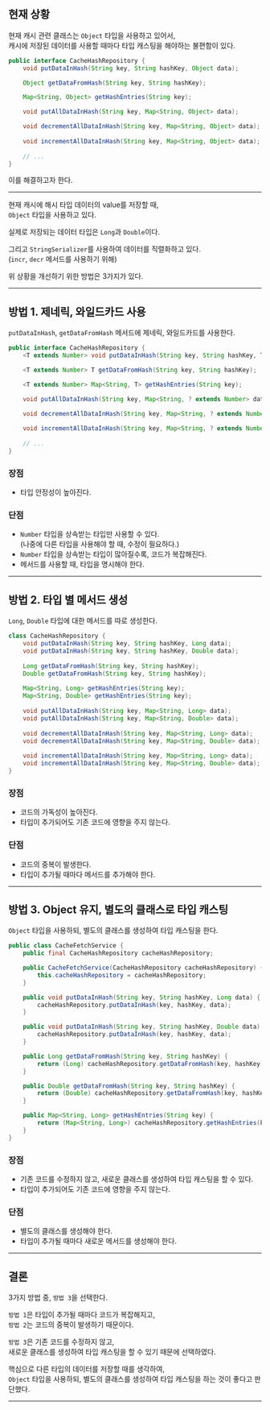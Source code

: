 ## 현재 상황

현재 캐시 관련 클래스는 `Object` 타입을 사용하고 있어서,  
캐시에 저장된 데이터를 사용할 때마다 타입 캐스팅을 해야하는 불편함이 있다.

```java
public interface CacheHashRepository {
    void putDataInHash(String key, String hashKey, Object data);

    Object getDataFromHash(String key, String hashKey);

    Map<String, Object> getHashEntries(String key);

    void putAllDataInHash(String key, Map<String, Object> data);

    void decrementAllDataInHash(String key, Map<String, Object> data);
    
    void incrementAllDataInHash(String key, Map<String, Object> data);
    
    // ...
}
```

이를 해결하고자 한다.

---

현재 캐시에 해시 타입 데이터의 value를 저장할 때,  
`Object` 타입을 사용하고 있다.

실제로 저장되는 데이터 타입은 `Long`과 `Double`이다.

그리고 `StringSerializer`를 사용하여 데이터를 직렬화하고 있다.  
(`incr`, `decr` 메서드를 사용하기 위해)

위 상황을 개선하기 위한 방법은 3가지가 있다.

---

## 방법 1. 제네릭, 와일드카드 사용

`putDataInHash`, `getDataFromHash` 메서드에 제네릭, 와일드카드를 사용한다.

```java
public interface CacheHashRepository {
    <T extends Number> void putDataInHash(String key, String hashKey, T data);

    <T extends Number> T getDataFromHash(String key, String hashKey);

    <T extends Number> Map<String, T> getHashEntries(String key);

    void putAllDataInHash(String key, Map<String, ? extends Number> data);

    void decrementAllDataInHash(String key, Map<String, ? extends Number> data);
    
    void incrementAllDataInHash(String key, Map<String, ? extends Number> data);
    
    // ...
}
```

### 장점

- 타입 안정성이 높아진다.

### 단점

- `Number` 타입을 상속받는 타입만 사용할 수 있다.  
  (나중에 다른 타입을 사용해야 할 때, 수정이 필요하다.)
- `Number` 타입을 상속받는 타입이 많아질수록, 코드가 복잡해진다.
- 메서드를 사용할 때, 타입을 명시해야 한다.

---

## 방법 2. 타입 별 메서드 생성

`Long`, `Double` 타입에 대한 메서드를 따로 생성한다.

```java
class CacheHashRepository {
    void putDataInHash(String key, String hashKey, Long data);
    void putDataInHash(String key, String hashKey, Double data);
    
    Long getDataFromHash(String key, String hashKey);
    Double getDataFromHash(String key, String hashKey);
    
    Map<String, Long> getHashEntries(String key);
    Map<String, Double> getHashEntries(String key);
    
    void putAllDataInHash(String key, Map<String, Long> data);
    void putAllDataInHash(String key, Map<String, Double> data);
    
    void decrementAllDataInHash(String key, Map<String, Long> data);
    void decrementAllDataInHash(String key, Map<String, Double> data);
    
    void incrementAllDataInHash(String key, Map<String, Long> data);
    void incrementAllDataInHash(String key, Map<String, Double> data);
}
```

### 장점 

- 코드의 가독성이 높아진다.
- 타입이 추가되어도 기존 코드에 영향을 주지 않는다.

### 단점

- 코드의 중복이 발생한다.
- 타입이 추가될 때마다 메서드를 추가해야 한다.

---

## 방법 3. Object 유지, 별도의 클래스로 타입 캐스팅

`Object` 타입을 사용하되, 별도의 클래스를 생성하여 타입 캐스팅을 한다.

```java
public class CacheFetchService {
    public final CacheHashRepository cacheHashRepository;

    public CacheFetchService(CacheHashRepository cacheHashRepository) {
        this.cacheHashRepository = cacheHashRepository;
    }

    public void putDataInHash(String key, String hashKey, Long data) {
        cacheHashRepository.putDataInHash(key, hashKey, data);
    }

    public void putDataInHash(String key, String hashKey, Double data) {
        cacheHashRepository.putDataInHash(key, hashKey, data);
    }

    public Long getDataFromHash(String key, String hashKey) {
        return (Long) cacheHashRepository.getDataFromHash(key, hashKey);
    }

    public Double getDataFromHash(String key, String hashKey) {
        return (Double) cacheHashRepository.getDataFromHash(key, hashKey);
    }

    public Map<String, Long> getHashEntries(String key) {
        return (Map<String, Long>) cacheHashRepository.getHashEntries(key);
    }
}
```

### 장점

- 기존 코드를 수정하지 않고, 새로운 클래스를 생성하여 타입 캐스팅을 할 수 있다.
- 타입이 추가되어도 기존 코드에 영향을 주지 않는다.

### 단점

- 별도의 클래스를 생성해야 한다.
- 타입이 추가될 때마다 새로운 메서드를 생성해야 한다.

---

## 결론

3가지 방법 중, `방법 3`을 선택한다.

`방법 1`은 타입이 추가될 때마다 코드가 복잡해지고,  
`방법 2`는 코드의 중복이 발생하기 때문이다.

`방법 3`은 기존 코드를 수정하지 않고,  
새로운 클래스를 생성하여 타입 캐스팅을 할 수 있기 때문에 선택하였다.

핵심으로 다른 타입의 데이터를 저장할 때를 생각하여,  
`Object` 타입을 사용하되, 별도의 클래스를 생성하여 타입 캐스팅을 하는 것이 좋다고 판단했다.

---